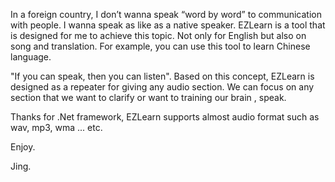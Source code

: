 In a foreign country, I don’t wanna speak “word by word” to communication with people. I wanna speak as like as a native speaker. EZLearn is a tool that is designed for me to achieve this topic. Not only for English but also on song and translation. For example, you can use this tool to learn Chinese language.

"If you can speak, then you can listen". Based on this concept, EZLearn is designed as a repeater for giving any audio section. We can focus on any section that we want to clarify or want to training our brain , speak.

Thanks for .Net framework, EZLearn supports almost audio format such as wav, mp3, wma ... etc.

Enjoy.

Jing.


